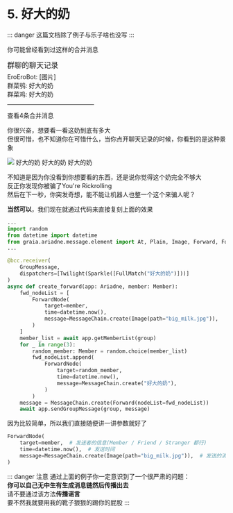 # 5. 好大的奶

::: danger
这篇文档除了例子<Curtain type="danger">与乐子</Curtain>啥也没写
:::

你可能曾经看到过这样的合并消息
<ChatPanel title="GraiaX-Community">
  <ChatMessage name="EroEroBot" :avatar="$withBase('/avatar/ero.webp')">
    <div style="width:200px">
      <div style="font-size:1.2em;margin-bottom:5px">群聊的聊天记录</div>
      EroEroBot: [图片]<br/>
      群菜鸮: 好大的奶<br/>
      群菜鸡: 好大的奶<br/>
      <hr/>
      查看4条合并消息<br/>
    </div>
  </ChatMessage>
</ChatPanel>

你很兴奋，想要看一看这奶到底有多大  
但很可惜，也不知道你在可惜什么，当你点开聊天记录的时候，你看到的是这种景象

<ChatPanel title="转发的合并消息">
  <ChatMessage name="EroEroBot" :avatar="$withBase('/avatar/ero.webp')"><img src="/images/5_huge_milk.webp"></ChatMessage>
  <ChatMessage name="群菜鸮" avatar="http://q1.qlogo.cn/g?b=qq&nk=2948531755&s=640">好大的奶</ChatMessage>
  <ChatMessage name="群菜鸡" avatar="http://q1.qlogo.cn/g?b=qq&nk=1450069615&s=640">好大的奶</ChatMessage>
  <ChatMessage name="群菜龙" avatar="http://q1.qlogo.cn/g?b=qq&nk=2544704967&s=640">好大的奶</ChatMessage>
</ChatPanel>

不知道是因为你没看到你想要看的东西，还是说你觉得这个奶完全不够大  
反正你发现你被骗了<Curtain>You're Rickrolling</Curtain>  
然后在下一秒，你突发奇想，能不能让机器人也整一个这个来骗人呢？  

**当然可以**，我们现在就通过代码来直接复刻上面的效果

```python
...
import random
from datetime import datetime
from graia.ariadne.message.element import At, Plain, Image, Forward, ForwardNode
...

@bcc.receiver(
    GroupMessage,
    dispatchers=[Twilight(Sparkle([FullMatch("好大的奶")]))]
)
async def create_forward(app: Ariadne, member: Member):
    fwd_nodeList = [
        ForwardNode(
            target=member,
            time=datetime.now(),
            message=MessageChain.create(Image(path="big_milk.jpg")),
        )
    ]
    member_list = await app.getMemberList(group)
    for _ in range(3):
        random_member: Member = random.choice(member_list)
        fwd_nodeList.append(
            ForwardNode(
                target=random_member,
                time=datetime.now(),
                message=MessageChain.create("好大的奶"),
            )
        )
    message = MessageChain.create(Forward(nodeList=fwd_nodeList))
    await app.sendGroupMessage(group, message)
```

因为比较简单，所以我们直接随便讲一讲参数就好了

```python
ForwardNode(
    target=member,  # 发送者的信息(Member / Friend / Stranger 都行)
    time=datetime.now(),  # 发送时间
    message=MessageChain.create(Image(path="big_milk.jpg")),  # 发送的消息链
)
```

::: danger 注意
通过上面的例子你一定意识到了一个很严肃的问题：  
**你可以自己无中生有生成消息链然后传播出去**  
请不要通过该方法**传播谣言**  
要不然我就要用我的靴子狠狠的踢你的屁股
:::

